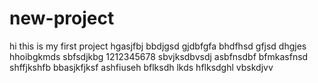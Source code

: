 # new-project
hi this  is my first project
hgasjfbj bbdjgsd gjdbfgfa bhdfhsd gfjsd  dhgjes hhoibgkmds sbfsdjkbg 1212345678
sbvjksdbvsdj 
asbfnsdbf
bfmkasfnsd
 shffjkshfb
 bbasjkfjksf 
 ashfiuseh 
bflksdh lkds 
hflksdghl 
vbskdjvv
